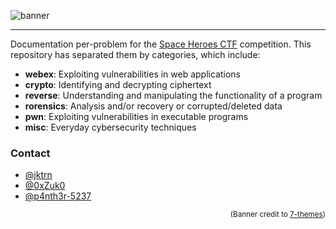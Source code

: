 ![banner](https://cdn.discordapp.com/attachments/952691296852652212/958982735916044298/banner.jpg)
***
Documentation per-problem for the [Space Heroes CTF](https://spaceheroes.ctfd.io/) competition. This repository has separated them by categories, which include:
- **webex**: Exploiting vulnerabilities in web applications
- **crypto**: Identifying and decrypting ciphertext
- **reverse**: Understanding and manipulating the functionality of a program
- **rorensics**: Analysis and/or recovery or corrupted/deleted data
- **pwn**: Exploiting vulnerabilities in executable programs
- **misc**: Everyday cybersecurity techniques

### Contact
- [@jktrn](https://github.com/jktrn)
- [@0xZuk0](https://github.com/0xZuk0)
- [@p4nth3r-5237](https://github.com/p4nth3r-5237)

<p align="right"><sub>(Banner credit to <a href="http://7-themes.com/collections/space-wallpapers/">7-themes</a>)</sub></p>
